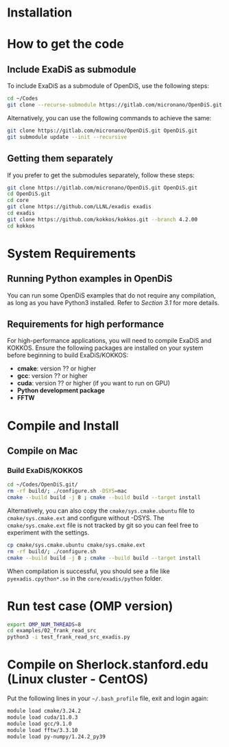 # Installation 


# How to get the code

## Include ExaDiS as submodule

To include ExaDiS as a submodule of OpenDiS, use the following steps:

```bash
cd ~/Codes
git clone --recurse-submodule https://gitlab.com/micronano/OpenDiS.git OpenDiS.git
```

Alternatively, you can use the following commands to achieve the same:

```bash
git clone https://gitlab.com/micronano/OpenDiS.git OpenDiS.git
git submodule update --init --recursive
```

## Getting them separately

If you prefer to get the submodules separately, follow these steps:

```bash
git clone https://gitlab.com/micronano/OpenDiS.git OpenDiS.git
cd OpenDiS.git
cd core
git clone https://github.com/LLNL/exadis exadis
cd exadis
git clone https://github.com/kokkos/kokkos.git --branch 4.2.00
cd kokkos
```

# System Requirements

## Running Python examples in OpenDiS

You can run some OpenDiS examples that do not require any compilation, as long as you have Python3 installed. Refer to *Section 3.1* for more details.

## Requirements for high performance

For high-performance applications, you will need to compile ExaDiS and KOKKOS. Ensure the following packages are installed on your system before beginning to build ExaDiS/KOKKOS:

- **cmake**: version ?? or higher
- **gcc**: version ?? or higher
- **cuda**: version ?? or higher (if you want to run on GPU)
- **Python development package**
- **FFTW**

# Compile and Install

## Compile on Mac

### Build ExaDiS/KOKKOS

```bash
cd ~/Codes/OpenDiS.git/
rm -rf build/; ./configure.sh -DSYS=mac
cmake --build build -j 8 ; cmake --build build --target install
```

Alternatively, you can also copy the ``cmake/sys.cmake.ubuntu`` file to ``cmake/sys.cmake.ext`` and configure without -DSYS. The ``cmake/sys.cmake.ext`` file is not tracked by git so you can feel free to experiment with the settings.

```bash
cp cmake/sys.cmake.ubuntu cmake/sys.cmake.ext
rm -rf build/; ./configure.sh 
cmake --build build -j 8 ; cmake --build build --target install
```

When compilation is successful, you should see a file like ``pyexadis.cpython*.so`` in the ``core/exadis/python`` folder.

# Run test case (OMP version)


```bash
export OMP_NUM_THREADS=8
cd examples/02_frank_read_src
python3 -i test_frank_read_src_exadis.py
```

# Compile on Sherlock.stanford.edu (Linux cluster - CentOS)


Put the following lines in your ``~/.bash_profile`` file, exit and login again:

``` bash
module load cmake/3.24.2
module load cuda/11.0.3
module load gcc/9.1.0
module load fftw/3.3.10 
module load py-numpy/1.24.2_py39
```
